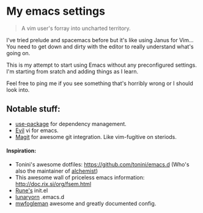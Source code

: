 # My emacs settings
> A vim user's forray into uncharted territory.

I've tried prelude and spacemacs before but it's like using Janus for Vim... You need to get down and dirty with the editor to really understand what's going on.

This is my attempt to start using Emacs without any preconfigured settings. I'm starting from sratch and adding things as I learn.

Feel free to ping me if you see something that's horribly wrong or I should look into.


## Notable stuff:
- [use-package](https://github.com/jwiegley/use-package) for dependency management.
- [Evil](http://www.emacswiki.org/emacs/Evil) vi for emacs.
- [Magit](https://github.com/magit/magit) for awesome git integration. Like vim-fugitive on steriods.

#### Inspiration:
- Tonini's awesome dotfiles: https://github.com/tonini/emacs.d (Who's also the maintainer of [alchemist](https://github.com/tonini/alchemist.el))
- This awesome wall of priceless emacs information: http://doc.rix.si/org/fsem.html
- [Rune's](https://gist.github.com/runeandersen92/546d18057bf13ce24470) init.el
- [lunaryorn](https://github.com/lunaryorn/.emacs.d) .emacs.d
-  [mwfogleman](https://github.com/mwfogleman/config/blob/master/home/.emacs.d/michael.org) awesome and greatly documented config.
